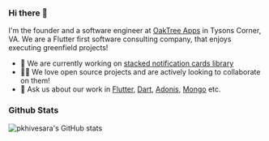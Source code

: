 ### Hi there 👋

I'm the founder and a software engineer at [OakTree Apps](https://www.oaktreeapps.com/) in Tysons Corner, VA. We are a Flutter first software consulting company, that enjoys executing greenfield projects!

- 🔭 We are currently working on [stacked notification cards library](https://pub.dev/packages/stacked_notification_cards/versions/0.1.0-dev.2)
- 🧑‍💻 We love open source projects and are actively looking to collaborate on them!
- 💬 Ask us about our work in [Flutter](https://flutter.dev), [Dart](https://dart.dev), [Adonis](https://adonisjs.com/), [Mongo](https://www.mongodb.com/) etc.


### Github Stats

<!-- [![My Github Stats](https://github-readme-stats.vercel.app/api?username=pkhivesara&count_private=true&theme=default&show_icons=true)](https://github.com/pkhivesara)

![Top Languages Card](https://github-readme-stats.vercel.app/api/top-langs/?username=pkhivesara&layout=compact) -->
![pkhivesara's GitHub stats](https://github-readme-stats.vercel.app/api?username=pkhivesara&count_private=true&show_icons=true)



